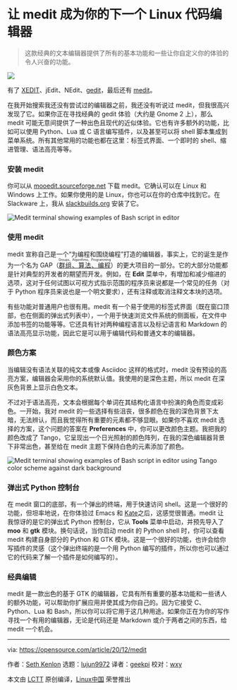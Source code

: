 [#]: collector: (lujun9972)
[#]: translator: (geekpi)
[#]: reviewer: (wxy)
[#]: publisher: ( )
[#]: url: ( )
[#]: subject: (Make medit your next Linux terminal text editor)
[#]: via: (https://opensource.com/article/20/12/medit)
[#]: author: (Seth Kenlon https://opensource.com/users/seth)

让 medit 成为你的下一个 Linux 代码编辑器
======

> 这款经典的文本编辑器提供了所有的基本功能和一些让你自定义你的体验的令人兴奋的功能。

![](https://img.linux.net.cn/data/attachment/album/202012/21/103921rqtvtsyvyvy5bsq7.jpg)

有了 [XEDIT][2]、jEdit、NEdit、[gedit][3]，最后还有 [medit][4]。 

在我开始搜索我还没有尝试过的编辑器之前，我还没有听说过 medit，但我很高兴发现了它。如果你正在寻找经典的 gedit 体验（大约是 Gnome 2 上），那么 medit 可能无意间提供了一种出色且现代的近似体验。它也有许多额外的功能，比如可以使用 Python、Lua 或 C 语言编写插件，以及甚至可以将 shell 脚本集成到菜单系统。所有其他常用的功能也都在这里：标签式界面、一个即时的 shell、缩进管理、语法高亮等等。

### 安装 medit

你可以从 [mooedit.sourceforge.net][5] 下载 medit。它确认可以在 Linux 和 Windows 上工作。如果你使用的是 Linux，你也可以在你的仓库中找到它。在 Slackware 上，我从 [slackbuilds.org][6] 安装了它。

![Medit terminal showing examples of Bash script in editor][7]

### 使用 medit

medit 宣称自己是一个“为编程和围绕编程”打造的编辑器，事实上，它的诞生是作为一个名为 GAP（<ruby>[群组、算法、编程][8]<rt>Groups、Algorithms、Programming</rt></ruby>）的更大项目的一部分。它的大部分功能都是针对典型的开发者的期望而开发。例如，在 **Edit** 菜单中，有增加和减少缩进的选项，这对于任何试图以可视方式指示范围的程序员来说都是一个常见的任务（对于 Python 程序员来说也是一个明文要求），还有注释或取消注释文本块的选项。

有些功能对普通用户也很有用。medit 有一个易于使用的标签式界面（既在窗口顶部，也在侧面的弹出式列表中），一个用于快速浏览文件系统的侧面板，在文件中添加书签的功能等等。它还具有针对两种编程语言以及标记语言和 Markdown 的语法高亮显示功能，因此它是可以用于编辑代码和普通文本的编辑器。

### 颜色方案

当编辑没有语法关联的纯文本或像 Asciidoc 这样的格式时，medit 没有预设的高亮方案，编辑器会采用你的系统默认值。我使用的是深色主题，所以 medit 在深灰色背景上显示白色文本。

不过对于语法高亮，文本会根据每个单词在其结构化语言中扮演的角色而变成彩色。一开始，我对 medit 的一些选择有些沮丧，很多颜色在我的深色背景下太暗，无法辨认，而且我觉得所有重要的元素都不够显眼。如果你不喜欢 medit 选择的方案，这个问题的答案在 **Preferences** 中，你可以更改颜色主题。我把我的颜色改成了 Tango，它呈现出一个日光照射的颜色阵列，在我的深色编辑器背景下非常出色，甚至给在 medit 主题下保持白色的元素添加了颜色。

![Medit terminal showing examples of Bash script in editor using Tango color scheme against dark background][9]

### 弹出式 Python 控制台

在 medit 窗口的底部，有一个弹出的终端，用于快速访问 shell。这是一个很好的功能，但坦率地说，在你体验过 Emacs 和 [Kate][10]之后，这感觉很普通。medit 让我惊讶的是它的弹出式 Python 控制台，它从 **Tools** 菜单中启动，并预先导入了 **moo** 和 **gtk** 模块。换句话说，当你启动 medit 的 Python shell 时，你可以查看 medit 构建自身部分的 Python 和 GTK 模块。这是一个很好的功能，也许会给你写插件的灵感（这个弹出终端的是一个用 Python 编写的插件，所以你也可以通过它的代码来了解一个插件是如何编写的）。

### 经典编辑

medit 是一款出色的基于 GTK 的编辑器，它具有所有重要的基本功能和一些诱人的额外功能，可以帮助你扩展应用并使其成为你自己的。因为它接受 C、Python、Lua 和 Bash，所以你可以将它用于这几种用途。如果你正在为你的写作寻找一个有用的编辑器，无论是代码还是 Markdown 或介于两者之间的东西，给 medit 一个机会。

--------------------------------------------------------------------------------

via: https://opensource.com/article/20/12/medit

作者：[Seth Kenlon][a]
选题：[lujun9972][b]
译者：[geekpi](https://github.com/geekpi)
校对：[wxy](https://github.com/wxy)

本文由 [LCTT](https://github.com/LCTT/TranslateProject) 原创编译，[Linux中国](https://linux.cn/) 荣誉推出

[a]: https://opensource.com/users/seth
[b]: https://github.com/lujun9972
[1]: https://opensource.com/sites/default/files/styles/image-full-size/public/lead-images/coffee_tea_laptop_computer_work_desk.png?itok=D5yMx_Dr (Person drinking a hot drink at the computer)
[2]: https://linux.cn/article-12930-1.html
[3]: https://linux.cn/article-12933-1.html
[4]: http://mooedit.sourceforge.net/
[5]: https://sourceforge.net/projects/mooedit/files/medit/
[6]: https://slackbuilds.org/repository/14.2/development/medit
[7]: https://opensource.com/sites/default/files/uploads/medit-31_days_medit-opensource.png (Medit terminal showing examples of Bash script in editor)
[8]: https://www.gap-system.org/
[9]: https://opensource.com/sites/default/files/uploads/medit-tango-colour-31_days_medit-opensource.png (Medit terminal showing examples of Bash script in editor using Tango color scheme against dark background)
[10]: https://opensource.com/article/20/12/kate-text-editor
